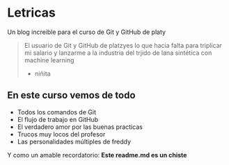 # Letricas
Un blog increible para el curso de Git y GitHub de platy
> El usuario de Git y GitHub de platzyes lo que hacia falta para triplicar mi salario y lanzarme a la industria del trjido de lana sintética con machine learning
> - niñita

## En este curso vemos de todo
* Todos los comandos de Git
* El flujo de trabajo en GitHub
* El verdadero amor por las buenas practicas
* Trucos muy locos del profesor
* Las personalidades múltiples de freddy

Y como un amable recordatorio: **Este readme.md es un chiste**